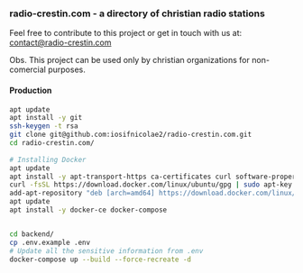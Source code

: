 ### radio-crestin.com - a directory of christian radio stations

Feel free to contribute to this project or get in touch with us at: contact@radio-crestin.com

Obs. This project can be used only by christian organizations for non-comercial purposes.

#### Production

```bash
apt update
apt install -y git
ssh-keygen -t rsa
git clone git@github.com:iosifnicolae2/radio-crestin.com.git
cd radio-crestin.com/
  
# Installing Docker
apt update
apt install -y apt-transport-https ca-certificates curl software-properties-common
curl -fsSL https://download.docker.com/linux/ubuntu/gpg | sudo apt-key add -
add-apt-repository "deb [arch=amd64] https://download.docker.com/linux/ubuntu focal stable"
apt update
apt install -y docker-ce docker-compose


cd backend/
cp .env.example .env
# Update all the sensitive information from .env
docker-compose up --build --force-recreate -d
```